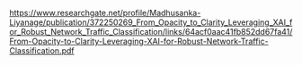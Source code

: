 https://www.researchgate.net/profile/Madhusanka-Liyanage/publication/372250269_From_Opacity_to_Clarity_Leveraging_XAI_for_Robust_Network_Traffic_Classification/links/64acf0aac41fb852dd67fa41/From-Opacity-to-Clarity-Leveraging-XAI-for-Robust-Network-Traffic-Classification.pdf